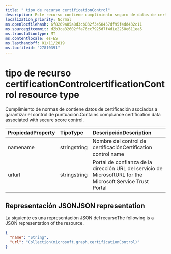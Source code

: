```yaml
---
title: " tipo de recurso certificationControl"
description: Este recurso contiene cumplimiento seguro de datos de certificación asociados con control de puntuación.
localization_priority: Normal
ms.openlocfilehash: 6f8269a85a8d3cb032f3e58457df95f4dd432c11
ms.sourcegitcommit: d2b3ca32602ffa76cc7925d7f4d1e2258e611ea5
ms.translationtype: MT
ms.contentlocale: es-ES
ms.lasthandoff: 01/11/2019
ms.locfileid: "27810391"
---
```

#  <a name="certificationcontrol-resource-type"></a><span data-ttu-id="f3e1d-103">tipo de recurso certificationControl</span><span class="sxs-lookup"><span data-stu-id="f3e1d-103">certificationControl resource type</span></span>

<span data-ttu-id="f3e1d-104">Cumplimiento de normas de contiene datos de certificación asociados a garantizar el control de puntuación.</span><span class="sxs-lookup"><span data-stu-id="f3e1d-104">Contains compliance certification data associated with secure score control.</span></span>

|<span data-ttu-id="f3e1d-105">Propiedad</span><span class="sxs-lookup"><span data-stu-id="f3e1d-105">Property</span></span> |<span data-ttu-id="f3e1d-106">Tipo</span><span class="sxs-lookup"><span data-stu-id="f3e1d-106">Type</span></span> |<span data-ttu-id="f3e1d-107">Descripción</span><span class="sxs-lookup"><span data-stu-id="f3e1d-107">Description</span></span> |
|:--|:--|:--|
|<span data-ttu-id="f3e1d-108">name</span><span class="sxs-lookup"><span data-stu-id="f3e1d-108">name</span></span> | <span data-ttu-id="f3e1d-109">string</span><span class="sxs-lookup"><span data-stu-id="f3e1d-109">string</span></span> | <span data-ttu-id="f3e1d-110">Nombre del control de certificación</span><span class="sxs-lookup"><span data-stu-id="f3e1d-110">Certification control name</span></span> |
|<span data-ttu-id="f3e1d-111">url</span><span class="sxs-lookup"><span data-stu-id="f3e1d-111">url</span></span> | <span data-ttu-id="f3e1d-112">string</span><span class="sxs-lookup"><span data-stu-id="f3e1d-112">string</span></span> | <span data-ttu-id="f3e1d-113">Portal de confianza de la dirección URL del servicio de Microsoft</span><span class="sxs-lookup"><span data-stu-id="f3e1d-113">URL for the Microsoft Service Trust Portal</span></span> |

## <a name="json-representation"></a><span data-ttu-id="f3e1d-114">Representación JSON</span><span class="sxs-lookup"><span data-stu-id="f3e1d-114">JSON representation</span></span>

<span data-ttu-id="f3e1d-115">La siguiente es una representación JSON del recurso</span><span class="sxs-lookup"><span data-stu-id="f3e1d-115">The following is a JSON representation of the resource.</span></span>

<!-- {
  "blockType": "resource",
  "optionalProperties": [

  ],
  "@odata.type": "microsoft.graph.certificationControl"
}-->

```json
{
  "name": "String",
  "url": "Collection(microsoft.graph.certificationControl)"
}

```


<!-- {
  "type": "#page.annotation",
  "description": "certificationControl resource",
  "keywords": "",
  "section": "documentation",
  "tocPath": ""
}-->
